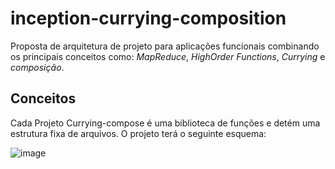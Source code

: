 # inception-currying-composition
Proposta de arquitetura de projeto para aplicações funcionais combinando os principais conceitos como: *MapReduce*, *HighOrder Functions*, *Currying* e *composição*.


## Conceitos
Cada Projeto Currying-compose é uma biblioteca de funções e detém uma estrutura fixa de arquivos. O projeto terá o seguinte esquema:

![image](https://user-images.githubusercontent.com/48892066/190886389-be713d68-c255-4b80-baaf-49a6a95a6574.png)

